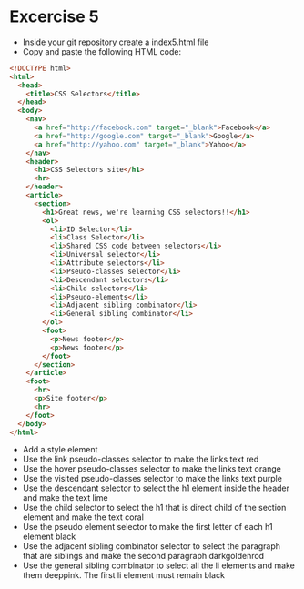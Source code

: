 # Excercise 5

* Inside your git repository create a index5.html file
* Copy and paste the following HTML code:

```html
<!DOCTYPE html>
<html>
  <head>
    <title>CSS Selectors</title>
  </head>
  <body>
    <nav>
      <a href="http://facebook.com" target="_blank">Facebook</a>
      <a href="http://google.com" target="_blank">Google</a>
      <a href="http://yahoo.com" target="_blank">Yahoo</a>
    </nav>
    <header>
      <h1>CSS Selectors site</h1>
      <hr>
    </header>
    <article>
      <section>
        <h1>Great news, we're learning CSS selectors!!</h1>
        <ol>
          <li>ID Selector</li>
          <li>Class Selector</li>
          <li>Shared CSS code between selectors</li>
          <li>Universal selector</li>
          <li>Attribute selectors</li>
          <li>Pseudo-classes selector</li>
          <li>Descendant selectors</li>
          <li>Child selectors</li>
          <li>Pseudo-elements</li>
          <li>Adjacent sibling combinator</li>
          <li>General sibling combinator</li>
        </ol>
        <foot>
          <p>News footer</p>
          <p>News footer</p>
        </foot>
      </section>
    </article>
    <foot>
      <hr>
      <p>Site footer</p>
      <hr>
    </foot>
  </body>
</html>
```
* Add a style element
* Use the link pseudo-classes selector to make the links text red
* Use the hover pseudo-classes selector to make the links text orange
* Use the visited pseudo-classes selector to make the links text purple
* Use the descendant selector to select the h1 element inside the header and make the text lime
* Use the child selector to select the h1 that is direct child of the section element and make the text coral
* Use the pseudo element selector to make the first letter of each h1 element black
* Use the adjacent sibling combinator selector to select the paragraph that are siblings and make the second paragraph darkgoldenrod
* Use the general sibling combinator to select all the li elements and make them deeppink. The first li element must remain black
